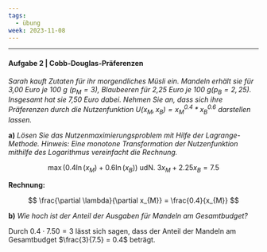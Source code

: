 ```yaml
---
tags:
  - übung
week: 2023-11-08
---
```

***

#### Aufgabe 2 | Cobb-Douglas-Präferenzen
*Sarah kauft Zutaten für ihr morgendliches Müsli ein. Mandeln erhält sie für 3,00 Euro je $100 \mathrm{~g}$ $\left(p_M=3\right)$, Blaubeeren für 2,25 Euro je $100 \mathrm{~g}\left(p_B=2,25\right)$. Insgesamt hat sie 7,50 Euro dabei. Nehmen Sie an, dass sich ihre Präferenzen durch die Nutzenfunktion $U\left(x_M, x_B\right)=x_M^{0.4} * x_B^{0.6}$ darstellen lassen.*

**a)**
*Lösen Sie das Nutzenmaximierungsproblem mit Hilfe der Lagrange-Methode.
Hinweis: Eine monotone Transformation der Nutzenfunktion mithilfe des Logarithmus vereinfacht die Rechnung.*

$$
\max(0.4 \ln(x_{M}) + 0.6 \ln(x_{B})) \text{ udN. } 3x_{M} + 2.25x_{B} = 7.5
$$

**Rechnung:**

$$
\frac{\partial \lambda}{\partial x_{M}} = \frac{0.4}{x_{M}} 
$$

**b)**
*Wie hoch ist der Anteil der Ausgaben für Mandeln am Gesamtbudget?*

Durch $0.4 \cdot 7.50 = 3$ lässt sich sagen, dass der Anteil der Mandeln am Gesamtbudget $\frac{3}{7.5} = 0.4$ beträgt.